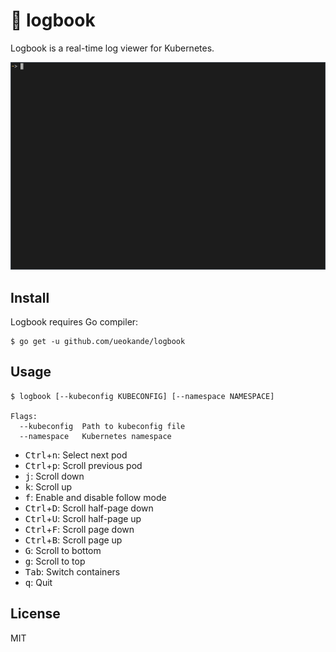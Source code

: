 # :ledger: logbook

Logbook is a real-time log viewer for Kubernetes.

![Screenshot](screenshot.gif)

## Install

Logbook requires Go compiler:

```console
$ go get -u github.com/ueokande/logbook
```

## Usage

```console
$ logbook [--kubeconfig KUBECONFIG] [--namespace NAMESPACE]

Flags:
  --kubeconfig  Path to kubeconfig file
  --namespace   Kubernetes namespace
```

- <kbd>Ctrl</kbd>+<kbd>n</kbd>: Select next pod
- <kbd>Ctrl</kbd>+<kbd>p</kbd>: Scroll previous pod
- <kbd>j</kbd>: Scroll down
- <kbd>k</kbd>: Scroll up
- <kbd>f</kbd>: Enable and disable follow mode
- <kbd>Ctrl</kbd>+<kbd>D</kbd>: Scroll half-page down
- <kbd>Ctrl</kbd>+<kbd>U</kbd>: Scroll half-page up
- <kbd>Ctrl</kbd>+<kbd>F</kbd>: Scroll page down
- <kbd>Ctrl</kbd>+<kbd>B</kbd>: Scroll page up
- <kbd>G</kbd>: Scroll to bottom
- <kbd>g</kbd>: Scroll to top
- <kbd>Tab</kbd>: Switch containers
- <kbd>q</kbd>: Quit

## License

MIT
